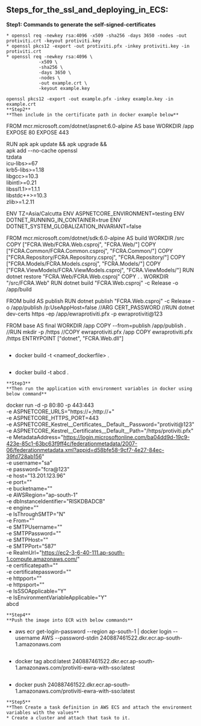 ## Steps_for_the_ssl_and_deploying_in_ECS:

**Step1:**
**Commands to generate the self-signed-certificates**
```
* openssl req -newkey rsa:4096 -x509 -sha256 -days 3650 -nodes -out protiviti.crt -keyout protiviti.key
* openssl pkcs12 -export -out protiviti.pfx -inkey protiviti.key -in protiviti.crt
* openssl req -newkey rsa:4096 \
            -x509 \
            -sha256 \
            -days 3650 \
            -nodes \
            -out example.crt \
            -keyout example.key
 
openssl pkcs12 -export -out example.pfx -inkey example.key -in example.crt
**Step2**
**Then include in the certificate path in docker example below**
```
FROM mcr.microsoft.com/dotnet/aspnet:6.0-alpine AS base
WORKDIR /app
EXPOSE 80
EXPOSE 443

RUN apk apk update && apk upgrade && \
    apk add --no-cache openssl \
    tzdata \
    icu-libs>=67 \
    krb5-libs>=1.18 \
    libgcc>=10.3 \
    libintl>=0.21 \
    libssl1.1>=1.1.1 \
    libstdc++>=10.3 \
    zlib>=1.2.11

ENV TZ=Asia/Calcutta
ENV ASPNETCORE_ENVIRONMENT=testing
ENV DOTNET_RUNNING_IN_CONTAINER=true
ENV DOTNET_SYSTEM_GLOBALIZATION_INVARIANT=false

FROM mcr.microsoft.com/dotnet/sdk:6.0-alpine AS build
WORKDIR /src
COPY ["FCRA.Web/FCRA.Web.csproj", "FCRA.Web/"]
COPY ["FCRA.Common/FCRA.Common.csproj", "FCRA.Common/"]
COPY ["FCRA.Repository/FCRA.Repository.csproj", "FCRA.Repository/"]
COPY ["FCRA.Models/FCRA.Models.csproj", "FCRA.Models/"]
COPY ["FCRA.ViewModels/FCRA.ViewModels.csproj", "FCRA.ViewModels/"]
RUN dotnet restore "FCRA.Web/FCRA.Web.csproj"
COPY . .
WORKDIR "/src/FCRA.Web"
RUN dotnet build "FCRA.Web.csproj" -c Release -o /app/build

FROM build AS publish
RUN dotnet publish "FCRA.Web.csproj" -c Release -o /app/publish /p:UseAppHost=false
//ARG CERT_PASSWORD
//RUN dotnet dev-certs https -ep /app/ewraprotiviti.pfx -p ewraprotiviti@123

FROM base AS final
WORKDIR /app
COPY --from=publish /app/publish .
//RUN mkdir -p /https
//COPY ewraprotiviti.pfx /app
COPY ewraprotiviti.pfx /https
ENTRYPOINT ["dotnet", "FCRA.Web.dll"]
```
```
* docker build -t <nameof_dockerfile> .
```
```
* docker build -t abcd .
```
**Step3**
**Then run the application with environment variables in docker using below command**
```
docker run -d -p 80:80 -p 443:443 \
  -e ASPNETCORE_URLS="https://+;http://+" \
  -e ASPNETCORE_HTTPS_PORT=443 \
  -e ASPNETCORE_Kestrel__Certificates__Default__Password="protiviti@123" \
  -e ASPNETCORE_Kestrel__Certificates__Default__Path="/https/protiviti.pfx" \
  -e MetadataAddress="https://login.microsoftonline.com/ba04dd9d-19c9-423e-85c1-63bc63f9ff4c/federationmetadata/2007-06/federationmetadata.xml?appid=d58bfe58-9cf7-4e27-84ec-39fd728ab156" \
  -e username="sa" \
  -e password="fcra@123" \
  -e host="13.201.123.96" \
  -e port="" \
  -e bucketname="" \
  -e AWSRegion="ap-south-1" \
  -e dbInstanceIdentifier="RISKDBADCB" \
  -e engine="" \
  -e IsThroughSMTP="N" \
  -e From="" \
  -e SMTPUsername="" \
  -e SMTPPassword="" \
  -e SMTPHost="" \
  -e SMTPPort="587" \
  -e RealmUrl="https://ec2-3-6-40-111.ap-south-1.compute.amazonaws.com/" \
  -e certificatepath="" \
  -e certificatepassword="" \
  -e httpport="" \
  -e httpsport="" \
  -e IsSSOApplicable="Y" \
  -e IsEnvironmentVariableApplicable="Y" \
  abcd
```
**Step4**
**Push the image into ECR with below commands**
```
* aws ecr get-login-password --region ap-south-1 | docker login --username AWS --password-stdin 240887461522.dkr.ecr.ap-south-1.amazonaws.com
```
```
* docker tag abcd:latest 240887461522.dkr.ecr.ap-south-1.amazonaws.com/protiviti-ewra-with-sso:latest
```
```
* docker push 240887461522.dkr.ecr.ap-south-1.amazonaws.com/protiviti-ewra-with-sso:latest
```
**Step5**
**Then Create a task definition in AWS ECS and attach the environment variables with the values**
* Create a cluster and attach that task to it.
